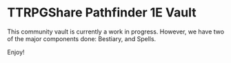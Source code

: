 # TTRPGShare Pathfinder 1E Vault

This community vault is currently a work in progress. However, we have two of the major components done: Bestiary, and Spells. 

Enjoy!